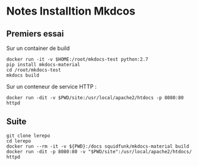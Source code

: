 # Notes Installtion Mkdcos

## Premiers essai

Sur un container de build

```
docker run -it -v $HOME:/root/mkdocs-test python:2.7
pip install mkdocs-material
cd /root/mkdocs-test
mkdocs build
```

Sur un conteneur de service HTTP :

```
docker run -dit -v $PWD/site:/usr/local/apache2/htdocs -p 8080:80 httpd
```

## Suite

```
git clone lerepo
cd lerepo
docker run --rm -it -v ${PWD}:/docs squidfunk/mkdocs-material build
docker run -dit -p 8080:80 -v "$PWD/site":/usr/local/apache2/htdocs/ httpd
```
